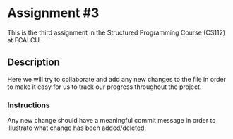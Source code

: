 # Assignment #3
This is the third assignment in the Structured Programming Course (CS112) at FCAI CU.
## Description
Here we will try to collaborate and add any new changes to the file in order to make it easy for us to track our progress throughout the project.
### Instructions
Any new change should have a meaningful commit message in order to illustrate what change has been added/deleted.

